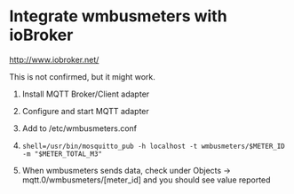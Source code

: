 # Integrate wmbusmeters with ioBroker
<http://www.iobroker.net/>

This is not confirmed, but it might work. 

1. Install MQTT Broker/Client adapter
   
2. Configure and start MQTT adapter
   
3. Add to /etc/wmbusmeters.conf
  
4. ```shell=/usr/bin/mosquitto_pub -h localhost -t wmbusmeters/$METER_ID -m "$METER_TOTAL_M3"```
 
5. When wmbusmeters sends data, check under Objects -> mqtt.0/wmbusmeters/[meter_id] and you should see value reported
